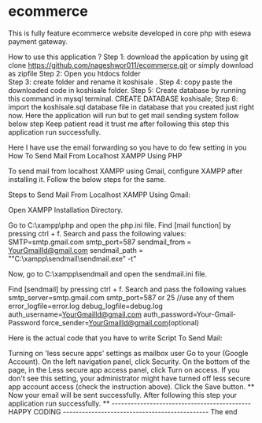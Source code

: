 # ecommerce
This is fully feature ecommerce website developed in core php with esewa payment gateway.

How to use this application ?
Step 1: download the application by using git clone https://github.com/nageshwor011/ecommerce.git or simply download as zipfile
Step 2: Open you htdocs folder  
Step 3: create folder and rename it koshisale .
Step 4:  copy paste the downloaded code in koshisale folder.
Step 5: Create database by running this command in mysql terminal. CREATE DATABASE koshisale;
Step 6: import the koshisale.sql  database file in database that you created just right now.
Here the application will run but to get mail sending system follow below step
Keep patient read it trust me after following this step this application run successfully.

Here I have use the email forwarding so you have to do few setting in you 
How To Send Mail From Localhost XAMPP Using PHP

To send mail from localhost XAMPP using Gmail, configure XAMPP after installing it. Follow the below steps for the same.

Steps to Send Mail From Localhost XAMPP Using Gmail:

Open XAMPP Installation Directory.


Go to C:\xampp\php and open the php.ini file.
Find [mail function] by pressing ctrl + f.
Search and pass the following values:
SMTP=smtp.gmail.com
smtp_port=587
sendmail_from = YourGmailId@gmail.com
sendmail_path = "\"C:\xampp\sendmail\sendmail.exe\" -t"


Now, go to C:\xampp\sendmail and open the sendmail.ini file.

Find [sendmail] by pressing ctrl + f.
Search and pass the following values
smtp_server=smtp.gmail.com
smtp_port=587 or 25 //use any of them
error_logfile=error.log
debug_logfile=debug.log
auth_username=YourGmailId@gmail.com
auth_password=Your-Gmail-Password
force_sender=YourGmailId@gmail.com(optional)

Here is the actual code that you have to write
Script To Send Mail:

<?php
$to_email = "receipient@gmail.com";
$subject = "Simple Email Test via PHP";
$body = "Hi, This is test email send by PHP Script";
$headers = "From: sender email";

if (mail($to_email, $subject, $body, $headers)) {
    echo "Email successfully sent to $to_email...";
} else {
    echo "Email sending failed...";
}



**Note: If you are getting a warning message then Please configure “Less secure apps” settings as shown below. Sometimes without turning on the 'less secure apps' is the main reason the user didn't receive the mail.

=> Turning on 'less secure apps' settings as mailbox user

Go to your (Google Account).
On the left navigation panel, click Security.
On the bottom of the page, in the Less secure app access panel, click Turn on access.
If you don't see this setting, your administrator might have turned off less secure app account access (check the instruction above).
Click the Save button.

** Now your email will be sent successfully. After following this step your application run successfully. **
--------------------------------------------HAPPY CODING ----------------------------------------------

The end 


